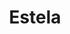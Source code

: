 ---
title: Estela
date: 
draft: false

# descripcion
description : Aro pasante de plata con marquesitas. 

materials: Plata 925

color: Plateado

dimensions: 1,1 cm diam

code: 01-02-0295

type: "Aros"

categories: []

price: $2.210,00

price_eftvo: $1.880,00

# Images
# first image will be shown in the product page
images:
  # - image: "images/path_to_image"
  # La ubicacion de las imagenes es imagenes/Aros/Aros.Marquesita/01-02-0295-estela
  - image: "./images/aros/marquesita/01-02-0295-circulo-con-flor_a.jpeg"
  - image: "./images/aros/marquesita/01-02-0295-circulo-con-flor_b.jpeg"
---
